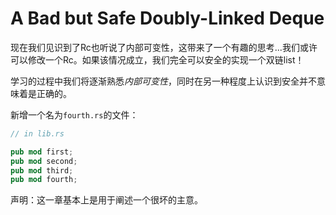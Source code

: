 # A Bad but Safe Doubly-Linked Deque

现在我们见识到了Rc也听说了内部可变性，这带来了一个有趣的思考...我们或许可以修改一个Rc。如果该情况成立，我们完全可以安全的实现一个双链list！

学习的过程中我们将逐渐熟悉*内部可变性*，同时在另一种程度上认识到安全并不意味着是正确的。

新增一个名为`fourth.rs`的文件：

```rust
// in lib.rs

pub mod first;
pub mod second;
pub mod third;
pub mod fourth;
```

声明：这一章基本上是用于阐述一个很坏的主意。
